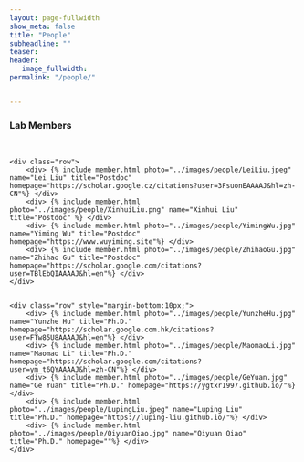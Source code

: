 ```yaml
---
layout: page-fullwidth
show_meta: false
title: "People"
subheadline: ""
teaser: 
header:
   image_fullwidth: 
permalink: "/people/"


---
```


<!-- <div class="row">
    <div class="row">
        <h3>Faculty</h3>
        <br/>
    </div>
    
    <div class="row">
        {% include member.html photo="../images/people/DongXu.jpg" homepage="https://www.cs.hku.hk/index.php/people/academic-staff/dongxu" name="Dong Xu" title="Professor" %}
        
    </div>

</div>

--- -->

<div class="row">
    <div class="row">
        <h3 class="medium-12">Lab Members</h3>
        <br/>
    </div>

    <div class="row">
        <div> {% include member.html photo="../images/people/LeiLiu.jpeg" name="Lei Liu" title="Postdoc" homepage="https://scholar.google.cz/citations?user=3FsuonEAAAAJ&hl=zh-CN"%} </div>
        <div> {% include member.html photo="../images/people/XinhuiLiu.png" name="Xinhui Liu" title="Postdoc" %} </div>
        <div> {% include member.html photo="../images/people/YimingWu.jpg" name="Yiming Wu" title="Postdoc" homepage="https://www.wuyiming.site"%} </div>
        <div> {% include member.html photo="../images/people/ZhihaoGu.jpg" name="Zhihao Gu" title="Postdoc" homepage="https://scholar.google.com/citations?user=TBlEbQIAAAAJ&hl=en"%} </div>
    </div>


    <div class="row" style="margin-bottom:10px;">
        <div> {% include member.html photo="../images/people/YunzheHu.jpg" name="Yunzhe Hu" title="Ph.D." homepage="https://scholar.google.com.hk/citations?user=FTw85U8AAAAJ&hl=en"%} </div>
        <div> {% include member.html photo="../images/people/MaomaoLi.jpg" name="Maomao Li" title="Ph.D." homepage="https://scholar.google.com/citations?user=ym_t6QYAAAAJ&hl=zh-CN"%} </div>
        <div> {% include member.html photo="../images/people/GeYuan.jpg" name="Ge Yuan" title="Ph.D." homepage="https://ygtxr1997.github.io/"%} </div>
        <div> {% include member.html photo="../images/people/LupingLiu.jpeg" name="Luping Liu" title="Ph.D." homepage="https://luping-liu.github.io/"%} </div>
        <div> {% include member.html photo="../images/people/QiyuanQiao.jpg" name="Qiyuan Qiao" title="Ph.D." homepage=""%} </div>
    </div>

</div>
